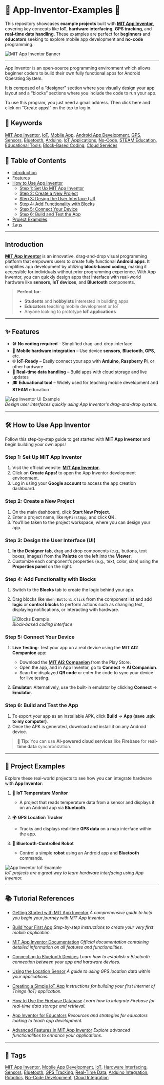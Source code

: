# 🌟 App-Inventor-Examples 🌟
This repository showcases **example projects** built with **[MIT App Inventor](http://appinventor.mit.edu/)**, covering key concepts like **IoT**, **hardware interfacing**, **GPS tracking**, and **real-time data handling**. These examples are perfect for **beginners** and **educators** seeking to explore mobile app development and **no-code** programming.

![MIT App Inventor Banner](https://appinventor.mit.edu/assets/images/appinventor_logo_wide.png)  

---

App Inventor is an open-source programming environment which allows beginner coders to build their own fully functional apps for Android Operating System.

It is composed of a “designer” section where you visually design your app layout and a “blocks” sections where you include the code to run your app.

To use this program, you just need a gmail address. Then click here and click on “Create apps!” on the top to log in.


## **🔑 Keywords**

[MIT App Inventor](http://appinventor.mit.edu/), [IoT](https://en.wikipedia.org/wiki/Internet_of_things), [Mobile App](https://en.wikipedia.org/wiki/Mobile_app), [Android App Development](https://en.wikipedia.org/wiki/Mobile_app), [GPS](https://en.wikipedia.org/wiki/Global_Positioning_System), [Sensors](https://en.wikipedia.org/wiki/Sensor), [Bluetooth](https://en.wikipedia.org/wiki/Bluetooth), [Arduino](https://www.arduino.cc/), [IoT Applications](https://en.wikipedia.org/wiki/Internet_of_things), [No-Code](https://en.wikipedia.org/wiki/No-code_development_platform), [STEAM Education](https://en.wikipedia.org/wiki/STEAM), [Educational Tools](https://en.wikipedia.org/wiki/Educational_technology), [Block-Based Coding](https://en.wikipedia.org/wiki/Visual_programming_language), [Cloud Services](https://en.wikipedia.org/wiki/Cloud_computing)















## **🚀 Table of Contents**
- [Introduction](#introduction)
- [Features](#features)
- [How to Use App Inventor](#how-to-use-app-inventor)
  - [Step 1: Set Up MIT App Inventor](#step-1-set-up-mit-app-inventor)
  - [Step 2: Create a New Project](#step-2-create-a-new-project)
  - [Step 3: Design the User Interface (UI)](#step-3-design-the-user-interface-ui)
  - [Step 4: Add Functionality with Blocks](#step-4-add-functionality-with-blocks)
  - [Step 5: Connect Your Device](#step-5-connect-your-device)
  - [Step 6: Build and Test the App](#step-6-build-and-test-the-app)
- [Project Examples](#project-examples)
- [Tags](#tags)

---

## **Introduction**

**[MIT App Inventor](http://appinventor.mit.edu/)** is an innovative, drag-and-drop visual programming platform that empowers users to create fully functional **Android apps**. It simplifies app development by utilizing **block-based coding**, making it accessible for individuals without prior programming experience. With App Inventor, you can quickly design apps that interface with real-world hardware like **sensors**, **IoT devices**, and **Bluetooth** components.

> **Perfect for**:
> - **Students** and **hobbyists** interested in building apps
> - **Educators** teaching mobile development or IoT
> - Anyone looking to prototype **IoT applications**

---



## **✨ Features**

- 🛠️ **No coding required** – Simplified drag-and-drop interface  
- 📱 **Mobile hardware integration** – Use device **sensors**, **Bluetooth**, **GPS**, etc.  
- 🌐 **IoT-Ready** – Easily connect your app with **Arduino**, **Raspberry Pi**, or other hardware  
- 📡 **Real-time data handling** – Build apps with cloud storage and live updates  
- 🎓 **Educational tool** – Widely used for teaching mobile development and **STEAM** education  

![App Inventor UI Example](https://appinventor.mit.edu/assets/images/ai2-screenshot.png)  
*Design user interfaces quickly using App Inventor's drag-and-drop system.*

---

## **🛠️ How to Use App Inventor**

Follow this step-by-step guide to get started with **MIT App Inventor** and begin building your own apps!

### **Step 1: Set Up MIT App Inventor**
1. Visit the official website: [**MIT App Inventor**](http://appinventor.mit.edu/).
2. Click on **Create Apps!** to open the App Inventor development environment.
3. Log in using your **Google account** to access the app creation dashboard.

### **Step 2: Create a New Project**
1. On the main dashboard, click **Start New Project**.
2. Enter a project name, like `MyFirstApp`, and click **OK**.
3. You’ll be taken to the project workspace, where you can design your app.

### **Step 3: Design the User Interface (UI)**
1. **In the Designer tab**, drag and drop components (e.g., buttons, text boxes, images) from the **Palette** on the left into the **Viewer**.
2. Customize each component’s properties (e.g., text, color, size) using the **Properties panel** on the right.

### **Step 4: Add Functionality with Blocks**
1. Switch to the **Blocks** tab to create the logic behind your app.
2. Drag blocks like `When Button1.Click` from the component list and add **logic** or **control blocks** to perform actions such as changing text, displaying notifications, or interacting with hardware.

   ![Blocks Example](https://appinventor.mit.edu/assets/images/blocks.png)  
   *Block-based coding interface*  

### **Step 5: Connect Your Device**
1. **Live Testing**: Test your app on a real device using the **MIT AI2 Companion** app:
   - Download the [**MIT AI2 Companion**](https://play.google.com/store/apps/details?id=edu.mit.appinventor.aicompanion3) from the Play Store.
   - Open the app, and in App Inventor, go to **Connect** → **AI Companion**.
   - Scan the displayed **QR code** or enter the code to sync your device for live testing.

2. **Emulator**: Alternatively, use the built-in emulator by clicking **Connect** → **Emulator**.

### **Step 6: Build and Test the App**
1. To export your app as an installable APK, click **Build** → **App (save .apk to my computer)**.
2. Once the APK is generated, download and install it on any Android device.

> 🎉 **Tip**: You can use **AI-powered cloud services** like **Firebase** for **real-time data** synchronization.

---

## **🧪 Project Examples**

Explore these real-world projects to see how you can integrate hardware with **App Inventor**:

1. 🚀 **IoT Temperature Monitor**  
   - A project that reads temperature data from a sensor and displays it on an Android app via **Bluetooth**.

2. 🌍 **GPS Location Tracker**  
   - Tracks and displays real-time **GPS data** on a map interface within the app.

3. 🤖 **Bluetooth-Controlled Robot**  
   - Control a simple **robot** using an Android app and **Bluetooth** commands.

![App Inventor IoT Example](https://appinventor.mit.edu/assets/images/iot-ai2-example.png)  
*IoT projects are a great way to learn hardware interfacing using App Inventor.*

---






## **📚 Tutorial References**

- [Getting Started with MIT App Inventor](https://appinventor.mit.edu/explore/ai2/tutorials/) *A comprehensive guide to help you begin your journey with MIT App Inventor.*

- [Build Your First App](https://appinventor.mit.edu/explore/ai2/tutorials/firstapp/)  *Step-by-step instructions to create your very first mobile application.*

- [MIT App Inventor Documentation](http://appinventor.mit.edu/explore/ai2/docs/)  *Official documentation containing detailed information on all features and functionalities.*

- [Connecting to Bluetooth Devices](https://appinventor.mit.edu/explore/ai2/tutorials/bluetooth/)  *Learn how to establish a Bluetooth connection between your app and hardware devices.*

- [Using the Location Sensor](https://appinventor.mit.edu/explore/ai2/tutorials/location/)  *A guide to using GPS location data within your applications.*

- [Creating a Simple IoT App](https://appinventor.mit.edu/explore/ai2/tutorials/iot/)  *Instructions for building your first Internet of Things (IoT) application.*

- [How to Use the Firebase Database](https://appinventor.mit.edu/explore/ai2/tutorials/firebase/)  *Learn how to integrate Firebase for real-time data storage and retrieval.*

- [App Inventor for Educators](https://appinventor.mit.edu/explore/ai2/educators/)  *Resources and strategies for educators looking to teach app development.*

- [Advanced Features in MIT App Inventor](https://appinventor.mit.edu/explore/ai2/tutorials/advanced/)  *Explore advanced functionalities to enhance your applications.*

---

## **📌 Tags**

[MIT App Inventor](http://appinventor.mit.edu/), [Mobile App Development](https://en.wikipedia.org/wiki/Mobile_app), [IoT](https://en.wikipedia.org/wiki/Internet_of_things), [Hardware Interfacing](https://en.wikipedia.org/wiki/Embedded_system), [Sensors](https://en.wikipedia.org/wiki/Sensor), [Bluetooth](https://en.wikipedia.org/wiki/Bluetooth), [GPS Tracking](https://en.wikipedia.org/wiki/Global_Positioning_System), [Real-Time Data](https://en.wikipedia.org/wiki/Real-time_computing), [Arduino Integration](https://www.arduino.cc/), [Robotics](https://en.wikipedia.org/wiki/Robotics), [No-Code Development](https://en.wikipedia.org/wiki/No-code_development_platform), [Cloud Integration](https://en.wikipedia.org/wiki/Cloud_computing)


